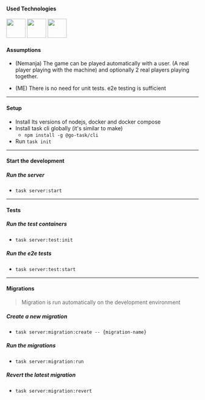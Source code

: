 #### Used Technologies
<p>
  <img src="https://nestjs.com/img/logo-small.svg" width="50" />
  <img src="https://upload.wikimedia.org/wikipedia/commons/2/29/Postgresql_elephant.svg" width="50" />
  <img src="https://cdn.worldvectorlogo.com/logos/redis.svg" width="50" />
</p>


#### Assumptions

- (Nemanja) The game can be played automatically with a user. (A real player playing with the machine) and optionally 2 real players playing together.

- (ME) There is no need for unit tests. e2e testing is sufficient

--- 

#### Setup

- Install lts versions of nodejs, docker and docker compose
- Install task cli globally (it's similar to make)
    -  `npm install -g @go-task/cli`
- Run `task init`

--- 

#### Start the development
##### Run the server
- `task server:start`

--- 

#### Tests
##### Run the test containers
- `task server:test:init`
##### Run the e2e tests
- `task server:test:start`

--- 


#### Migrations
> Migration is run automatically on the development environment

##### Create a new migration
- `task server:migration:create -- {migration-name}`

##### Run the migrations
- `task server:migration:run`

##### Revert the latest migration
- `task server:migration:revert`

